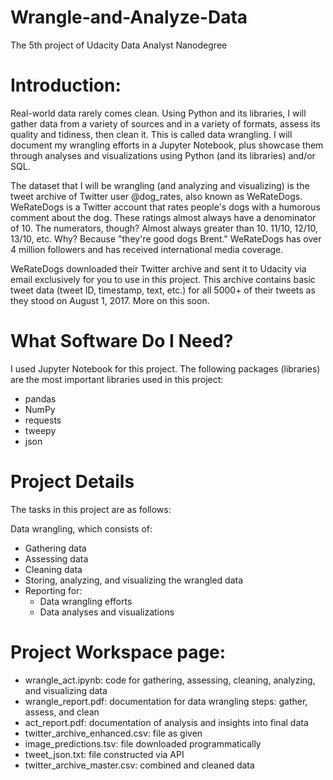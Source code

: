 # Wrangle-and-Analyze-Data
The 5th project of Udacity Data Analyst Nanodegree



# Introduction:
Real-world data rarely comes clean. Using Python and its libraries, I will gather data from a variety of sources and in a variety of formats, assess its quality and tidiness, then clean it. This is called data wrangling. I will document my wrangling efforts in a Jupyter Notebook, plus showcase them through analyses and visualizations using Python (and its libraries) and/or SQL.

The dataset that I will be wrangling (and analyzing and visualizing) is the tweet archive of Twitter user @dog_rates, also known as WeRateDogs. WeRateDogs is a Twitter account that rates people's dogs with a humorous comment about the dog. These ratings almost always have a denominator of 10. The numerators, though? Almost always greater than 10. 11/10, 12/10, 13/10, etc. Why? Because "they're good dogs Brent." WeRateDogs has over 4 million followers and has received international media coverage.

WeRateDogs downloaded their Twitter archive and sent it to Udacity via email exclusively for you to use in this project. This archive contains basic tweet data (tweet ID, timestamp, text, etc.) for all 5000+ of their tweets as they stood on August 1, 2017. More on this soon.



# What Software Do I Need?
I used Jupyter Notebook for this project. The following packages (libraries) are the most important libraries used in this project:

* pandas
* NumPy
* requests
* tweepy
* json

# Project Details
The tasks in this project are as follows:

Data wrangling, which consists of:

* Gathering data
* Assessing data
* Cleaning data
* Storing, analyzing, and visualizing the wrangled data
* Reporting for:
  * Data wrangling efforts
  * Data analyses and visualizations


# Project Workspace page:
* wrangle_act.ipynb: code for gathering, assessing, cleaning, analyzing, and visualizing data
* wrangle_report.pdf: documentation for data wrangling steps: gather, assess, and clean
* act_report.pdf: documentation of analysis and insights into final data
* twitter_archive_enhanced.csv: file as given
* image_predictions.tsv: file downloaded programmatically
* tweet_json.txt: file constructed via API
* twitter_archive_master.csv: combined and cleaned data
